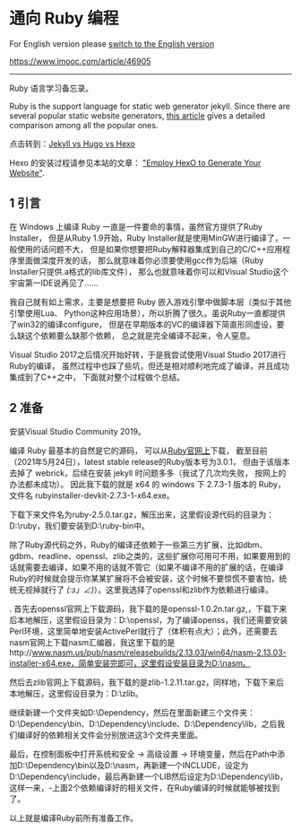 # 通向 Ruby 编程

For English version please [switch to the English version](readme.md)

[^_^]:
https://www.imooc.com/article/46905

**********************************

Ruby 语言学习备忘录。

Ruby is the support language for static web generator jekyll.
Since there are several popular static website generators, 
[this article](static_website_generator.md#jekyll-vs-hugo-vs-hexo) 
gives a detailed comparison among all the popular ones.

点击转到：[Jekyll vs Hugo vs Hexo](static_website_generator.md#jekyll-vs-hugo-vs-hexo)

Hexo 的安装过程请参见本站的文章： 
["Employ HexO to Generate Your Website"](hexo/hexo.md).

## 1 引言

在 Windows 上编译 Ruby 一直是一件要命的事情，虽然官方提供了Ruby Installer，
但是从Ruby 1.9开始，Ruby Installer就是使用MinGW进行编译了，一般使用的话问题不大，
但是如果你想要把Ruby解释器集成到自己的C/C++应用程序里面做深度开发的话，
那么就意味着你必须要使用gcc作为后端（Ruby Installer只提供.a格式的lib库文件），
那么也就意味着你可以和Visual Studio这个宇宙第一IDE说再见了……

我自己就有如上需求，主要是想要把 Ruby 嵌入游戏引擎中做脚本层（类似于其他引擎使用Lua、
Python这种应用场景），所以折腾了很久。虽说Ruby一直都提供了win32的编译configure，
但是在早期版本的VC的编译器下简直形同虚设，要么缺这个依赖要么缺那个依赖，
总之就是完全编译不起来，令人窒息。

Visual Studio 2017之后情况开始好转，于是我尝试使用Visual Studio 2017进行Ruby的编译，
虽然过程中也踩了些坑，但还是相对顺利地完成了编译，并且成功集成到了C++之中，
下面就对整个过程做个总结。

## 2 准备

安装Visual Studio Community 2019。

编译 Ruby 最基本的自然是它的源码，
可以从[Ruby官网上](https://www.ruby-lang.org/en/downloads/)下载，
截至目前（2021年5月24日），latest stable release的Ruby版本号为3.0.1，
但由于该版本去掉了 webrick，后续在安装 jekyll 时问题多多（我试了几次均失败，
按网上的办法都未成功）。
因此我下载的就是 x64 的 windows 下 2.7.3-1 版本的 Ruby，
文件名 rubyinstaller-devkit-2.7.3-1-x64.exe。

下载下来文件名为ruby-2.5.0.tar.gz，解压出来，这里假设源代码的目录为：D:\ruby，我们要安装到D:\ruby-bin中。

除了Ruby源代码之外，Ruby的编译还依赖于一些第三方扩展，比如dbm、gdbm、readline、openssl、zlib之类的，这些扩展你可用可不用，如果要用到的话就需要去编译，如果不用的话就不管它（如果不编译不用的扩展的话，在编译Ruby的时候就会提示你某某扩展将不会被安装，这个时候不要惊慌不要害怕，统统无视掉就行了 _(:з」∠)_）。这里我选择了openssl和zlib作为依赖进行编译。

. 首先去openssl官网上下载源码，我下载的是openssl-1.0.2n.tar.gz,，下载下来后本地解压，这里假设目录为：D:\openssl，为了编译openss，我们还需要安装Perl环境，这里简单地安装ActivePerl就行了（体积有点大）；此外，还需要去nasm官网上下载nasm汇编器，我这里下载的是http://www.nasm.us/pub/nasm/releasebuilds/2.13.03/win64/nasm-2.13.03-installer-x64.exe，简单安装完即可，这里假设安装目录为D:\nasm。

然后去zlib官网上下载源码，我下载的是zlib-1.2.11.tar.gz，同样地，下载下来后本地解压，这里假设目录为：D:\zlib。

继续新建一个文件夹如D:\Dependency，然后在里面新建三个文件夹：D:\Dependency\bin、D:\Dependency\include、D:\Dependency\lib，之后我们编译好的依赖相关文件会分别放进这3个文件夹里面。

最后，在控制面板中打开系统和安全 -> 高级设置 -> 环境变量，然后在Path中添加D:\Dependency\bin以及D:\nasm，再新建一个INCLUDE，设定为D:\Dependency\include，最后再新建一个LIB然后设定为D:\Dependency\lib，这样一来，-上面2个依赖编译好的相关文件，在Ruby编译的时候就能够被找到了。

以上就是编译Ruby前所有准备工作。







